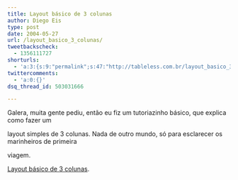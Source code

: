 ```yaml
---
title: Layout básico de 3 colunas
author: Diego Eis
type: post
date: 2004-05-27
url: /layout_basico_3_colunas/
tweetbackscheck:
  - 1356111727
shorturls:
  - 'a:3:{s:9:"permalink";s:47:"http://tableless.com.br/layout_basico_3_colunas";s:7:"tinyurl";s:26:"http://tinyurl.com/3rabfrg";s:4:"isgd";s:19:"http://is.gd/YvsqNb";}'
twittercomments:
  - 'a:0:{}'
dsq_thread_id: 503031666

---
```

Galera, muita gente pediu, então eu fiz um tutoriazinho básico, que explica como fazer um
  
layout simples de 3 colunas. Nada de outro mundo, só para esclarecer os marinheiros de primeira
  
viagem.
          
[Layout básico de 3 colunas][1].

 [1]: http://tableless.com.br/estudo/3colunas/